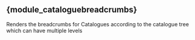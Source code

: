 ## {module_cataloguebreadcrumbs}

Renders the breadcrumbs for Catalogues according to the catalogue tree which can have multiple levels
